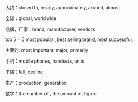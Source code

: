 大约：closed to, nearly, approximately, around, almost

全球：global, worldwide

品牌，厂家：brand, manufacturer, vendors

top 5 =  5 most popular , best selling brand, most successful, 

主要的: most important, major, primarily

手机：mobile phones, handsets, units

下降：fell, decline

生产：production, generation

数字：the number of , the amount of, figure



